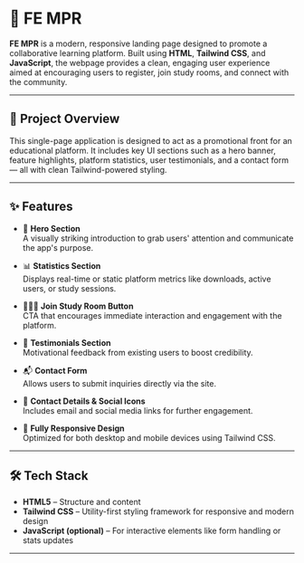 # 📘 FE MPR

**FE MPR** is a modern, responsive landing page designed to promote a collaborative learning platform. Built using **HTML**, **Tailwind CSS**, and **JavaScript**, the webpage provides a clean, engaging user experience aimed at encouraging users to register, join study rooms, and connect with the community.

---

## 🎯 Project Overview

This single-page application is designed to act as a promotional front for an educational platform. It includes key UI sections such as a hero banner, feature highlights, platform statistics, user testimonials, and a contact form — all with clean Tailwind-powered styling.

---

## ✨ Features

- 🚀 **Hero Section**  
  A visually striking introduction to grab users' attention and communicate the app's purpose.

- 📊 **Statistics Section**  
  Displays real-time or static platform metrics like downloads, active users, or study sessions.

- 🧑‍🤝‍🧑 **Join Study Room Button**  
  CTA that encourages immediate interaction and engagement with the platform.

- 🌟 **Testimonials Section**  
  Motivational feedback from existing users to boost credibility.

- 📬 **Contact Form**  
  Allows users to submit inquiries directly via the site.

- 📧 **Contact Details & Social Icons**  
  Includes email and social media links for further engagement.

- 📱 **Fully Responsive Design**  
  Optimized for both desktop and mobile devices using Tailwind CSS.

---

## 🛠️ Tech Stack

- **HTML5** – Structure and content  
- **Tailwind CSS** – Utility-first styling framework for responsive and modern design  
- **JavaScript (optional)** – For interactive elements like form handling or stats updates

---
